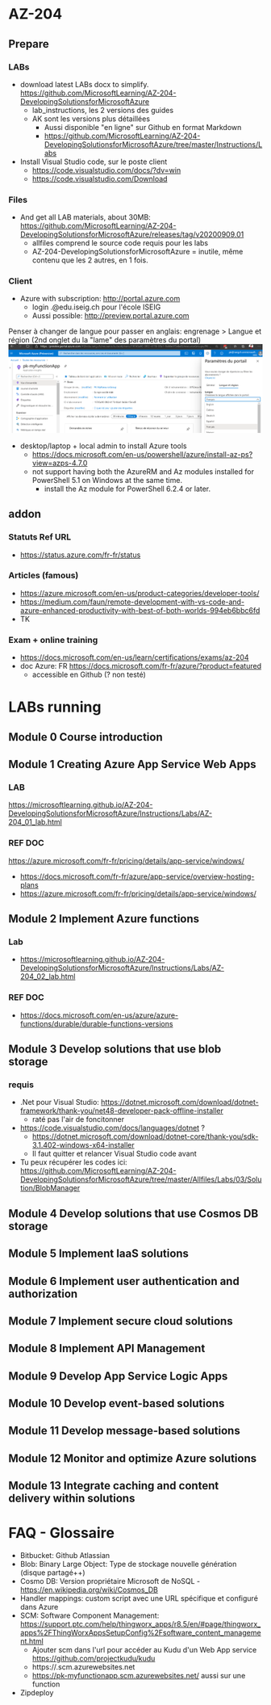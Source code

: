# AZ-204
## Prepare
### LABs
* download latest LABs docx to simplify. https://github.com/MicrosoftLearning/AZ-204-DevelopingSolutionsforMicrosoftAzure
  * lab_instructions, les 2 versions des guides
  * AK sont les versions plus détaillées
    * Aussi disponible "en ligne" sur Github en format Markdown
    * https://github.com/MicrosoftLearning/AZ-204-DevelopingSolutionsforMicrosoftAzure/tree/master/Instructions/Labs
* Install Visual Studio code, sur le poste client
  * https://code.visualstudio.com/docs/?dv=win
  * https://code.visualstudio.com/Download
  
### Files
* And get all LAB materials, about 30MB: https://github.com/MicrosoftLearning/AZ-204-DevelopingSolutionsforMicrosoftAzure/releases/tag/v20200909.01
  * allfiles comprend le source code requis pour les labs
  * AZ-204-DevelopingSolutionsforMicrosoftAzure = inutile, même contenu que les 2 autres, en 1 fois.
 
### Client
* Azure with subscription: http://portal.azure.com
   * login <prenom>.<nom>@edu.iseig.ch pour l'école ISEIG
   * Aussi possible: http://preview.portal.azure.com
 
 Penser à changer de langue pour passer en anglais: engrenage > Langue et région (2nd onglet du la "lame" des paramètres du portal)
 ![ChangerDeLangue](image.png)
 
 
* desktop/laptop + local admin to install Azure tools
  * https://docs.microsoft.com/en-us/powershell/azure/install-az-ps?view=azps-4.7.0
  * not support having both the AzureRM and Az modules installed for PowerShell 5.1 on Windows at the same time. 
    * install the Az module for PowerShell 6.2.4 or later.
    

## addon
### Statuts Ref URL
* https://status.azure.com/fr-fr/status


### Articles (famous)
* https://azure.microsoft.com/en-us/product-categories/developer-tools/
* https://medium.com/faun/remote-development-with-vs-code-and-azure-enhanced-productivity-with-best-of-both-worlds-994eb6bbc6fd
* TK

### Exam + online training
* https://docs.microsoft.com/en-us/learn/certifications/exams/az-204
* doc Azure: FR https://docs.microsoft.com/fr-fr/azure/?product=featured
  * accessible en Github (? non testé)

# LABs running
## Module 0 Course introduction


## Module 1 Creating Azure App Service Web Apps
### LAB 
https://microsoftlearning.github.io/AZ-204-DevelopingSolutionsforMicrosoftAzure/Instructions/Labs/AZ-204_01_lab.html
### REF DOC
https://azure.microsoft.com/fr-fr/pricing/details/app-service/windows/
* https://docs.microsoft.com/fr-fr/azure/app-service/overview-hosting-plans
* https://azure.microsoft.com/fr-fr/pricing/details/app-service/windows/

## Module 2 Implement Azure functions
### Lab

* https://microsoftlearning.github.io/AZ-204-DevelopingSolutionsforMicrosoftAzure/Instructions/Labs/AZ-204_02_lab.html

### REF DOC
* https://docs.microsoft.com/en-us/azure/azure-functions/durable/durable-functions-versions

## Module 3 Develop solutions that use blob storage
### requis
* .Net pour Visual Studio: https://dotnet.microsoft.com/download/dotnet-framework/thank-you/net48-developer-pack-offline-installer
  * raté pas l'air de foncitonner
* https://code.visualstudio.com/docs/languages/dotnet ?
  * https://dotnet.microsoft.com/download/dotnet-core/thank-you/sdk-3.1.402-windows-x64-installer
  * Il faut quitter et relancer Visual Studio code avant
* Tu peux récupérer les codes ici: https://github.com/MicrosoftLearning/AZ-204-DevelopingSolutionsforMicrosoftAzure/tree/master/Allfiles/Labs/03/Solution/BlobManager


## Module 4 Develop solutions that use Cosmos DB storage


## Module 5 Implement IaaS solutions


## Module 6 Implement user authentication and authorization


## Module 7 Implement secure cloud solutions


## Module 8 Implement API Management


## Module 9 Develop App Service Logic Apps


## Module 10 Develop event-based solutions


## Module 11 Develop message-based solutions


## Module 12 Monitor and optimize Azure solutions


## Module 13 Integrate caching and content delivery within solutions


# FAQ - Glossaire
* Bitbucket: Github Atlassian
* Blob: Binary Large Object: Type de stockage nouvelle génération (disque partagé++)
* Cosmo DB: Version propriétaire Microsoft de NoSQL - https://en.wikipedia.org/wiki/Cosmos_DB
* Handler mappings: custom script avec une URL spécifique et configuré dans Azure
* SCM: Software Component Management: https://support.ptc.com/help/thingworx_apps/r8.5/en/#page/thingworx_apps%2FThingWorxAppsSetupConfig%2Fsoftware_content_management.html
  * Ajouter scm dans l'url pour accéder au Kudu d'un Web App service https://github.com/projectkudu/kudu
  * https://<app-name>.scm.azurewebsites.net
  * https://pk-myfunctionapp.scm.azurewebsites.net/ aussi sur une function
* Zipdeploy

 
